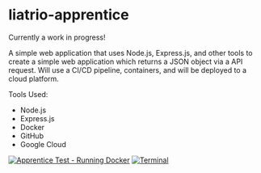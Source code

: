 # liatrio-apprentice

Currently a work in progress!

A simple web application that uses Node.js, Express.js, and other tools to create a simple web application which returns a JSON object via a API request. Will use a CI/CD pipeline, containers, and will be deployed to a cloud platform.

Tools Used:
- Node.js
- Express.js
- Docker
- GitHub
- Google Cloud


[![Apprentice Test - Running Docker](https://github.com/Solarleaf/liatrio-apprentice/actions/workflows/liatriotests.yml/badge.svg)](https://github.com/Solarleaf/liatrio-apprentice/actions/workflows/liatriotests.yml)
[![Terminal](https://github.com/Solarleaf/liatrio-apprentice/actions/workflows/term.yml/badge.svg)](https://github.com/Solarleaf/liatrio-apprentice/actions/workflows/term.yml)
